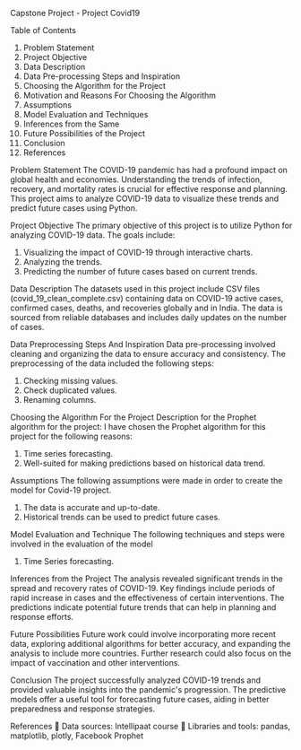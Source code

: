 Capstone Project - Project Covid19

Table of Contents 
1. Problem Statement 
2. Project Objective 
3. Data Description 
4. Data Pre-processing Steps and Inspiration 
5. Choosing the Algorithm for the Project 
6. Motivation and Reasons For Choosing the Algorithm 
7. Assumptions 
8. Model Evaluation and Techniques 
9. Inferences from the Same 
10. Future Possibilities of the Project 
11. Conclusion 
12. References

Problem Statement 
The COVID-19 pandemic has had a profound impact on global health and economies. 
Understanding the trends of infection, recovery, and mortality rates is crucial for effective 
response and planning. This project aims to analyze COVID-19 data to visualize these trends 
and predict future cases using Python. 


Project Objective 
The primary objective of this project is to utilize Python for analyzing COVID-19 data. The 
goals include: 
1. Visualizing the impact of COVID-19 through interactive charts. 
2. Analyzing the trends. 
3. Predicting the number of future cases based on current trends.
   
Data Description 
The datasets used in this project include CSV files (covid_19_clean_complete.csv) 
containing data on COVID-19 active cases, confirmed cases, deaths, and recoveries globally 
and in India. The data is sourced from reliable databases and includes daily updates on the 
number of cases.

Data Preprocessing Steps And Inspiration 
Data pre-processing involved cleaning and organizing the data to ensure accuracy and 
consistency. 
The preprocessing of the data included the following steps: 
1. Checking missing values. 
2. Check duplicated values. 
3. Renaming columns.
   
Choosing the Algorithm For the Project 
Description for the Prophet algorithm for the project: 
I have chosen the Prophet algorithm for this project for the following reasons: 
1. Time series forecasting. 
2. Well-suited for making predictions based on historical data trend.
   
Assumptions 
The following assumptions were made in order to create the model for Covid-19 project. 
1. The data is accurate and up-to-date. 
2. Historical trends can be used to predict future cases.
   
Model Evaluation and Technique 
The following techniques and steps were involved in the evaluation of the model 
1. Time Series forecasting.
   
Inferences from the Project 
The analysis revealed significant trends in the spread and recovery rates of COVID-19. Key 
findings include periods of rapid increase in cases and the effectiveness of certain 
interventions. The predictions indicate potential future trends that can help in planning and 
response efforts.

Future Possibilities 
Future work could involve incorporating more recent data, exploring additional algorithms for 
better accuracy, and expanding the analysis to include more countries. Further research 
could also focus on the impact of vaccination and other interventions.

Conclusion 
The project successfully analyzed COVID-19 trends and provided valuable insights into the 
pandemic's progression. The predictive models offer a useful tool for forecasting future 
cases, aiding in better preparedness and response strategies.

References 
 Data sources: Intellipaat course 
 Libraries and tools: pandas, matplotlib, plotly, Facebook Prophet
